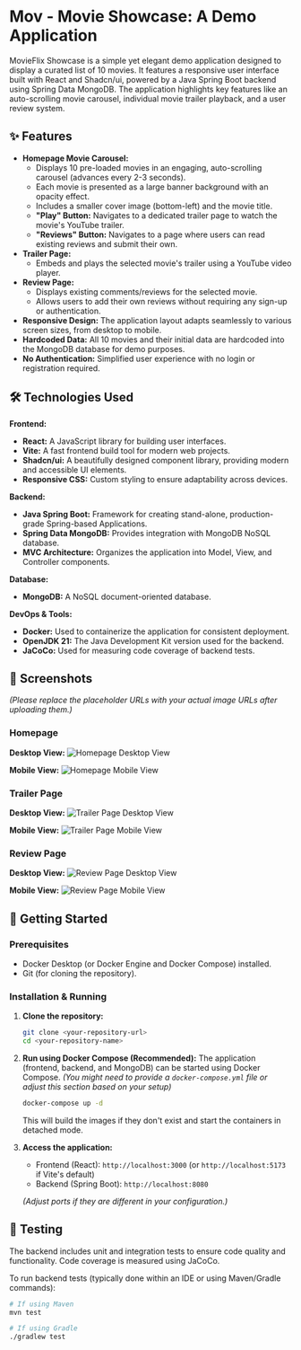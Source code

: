 # Mov - Movie Showcase: A Demo Application

MovieFlix Showcase is a simple yet elegant demo application designed to display a curated list of 10 movies. It features a responsive user interface built with React and Shadcn/ui, powered by a Java Spring Boot backend using Spring Data MongoDB. The application highlights key features like an auto-scrolling movie carousel, individual movie trailer playback, and a user review system.

## ✨ Features

*   **Homepage Movie Carousel:**
    *   Displays 10 pre-loaded movies in an engaging, auto-scrolling carousel (advances every 2-3 seconds).
    *   Each movie is presented as a large banner background with an opacity effect.
    *   Includes a smaller cover image (bottom-left) and the movie title.
    *   **"Play" Button:** Navigates to a dedicated trailer page to watch the movie's YouTube trailer.
    *   **"Reviews" Button:** Navigates to a page where users can read existing reviews and submit their own.
*   **Trailer Page:**
    *   Embeds and plays the selected movie's trailer using a YouTube video player.
*   **Review Page:**
    *   Displays existing comments/reviews for the selected movie.
    *   Allows users to add their own reviews without requiring any sign-up or authentication.
*   **Responsive Design:** The application layout adapts seamlessly to various screen sizes, from desktop to mobile.
*   **Hardcoded Data:** All 10 movies and their initial data are hardcoded into the MongoDB database for demo purposes.
*   **No Authentication:** Simplified user experience with no login or registration required.

## 🛠️ Technologies Used

**Frontend:**
*   **React:** A JavaScript library for building user interfaces.
*   **Vite:** A fast frontend build tool for modern web projects.
*   **Shadcn/ui:** A beautifully designed component library, providing modern and accessible UI elements.
*   **Responsive CSS:** Custom styling to ensure adaptability across devices.

**Backend:**
*   **Java Spring Boot:** Framework for creating stand-alone, production-grade Spring-based Applications.
*   **Spring Data MongoDB:** Provides integration with MongoDB NoSQL database.
*   **MVC Architecture:** Organizes the application into Model, View, and Controller components.

**Database:**
*   **MongoDB:** A NoSQL document-oriented database.

**DevOps & Tools:**
*   **Docker:** Used to containerize the application for consistent deployment.
*   **OpenJDK 21:** The Java Development Kit version used for the backend.
*   **JaCoCo:** Used for measuring code coverage of backend tests.

## 📸 Screenshots

*(Please replace the placeholder URLs with your actual image URLs after uploading them.)*

### Homepage

**Desktop View:**
![Homepage Desktop View](https://i.imgur.com/z0KYbGv.png)

**Mobile View:**
![Homepage Mobile View](https://i.imgur.com/nHfZwmY.png)

### Trailer Page

**Desktop View:**
![Trailer Page Desktop View](https://i.imgur.com/JT4EMR8.png)

**Mobile View:**
![Trailer Page Mobile View](https://i.imgur.com/X09J8Bh.png)

### Review Page

**Desktop View:**
![Review Page Desktop View](https://i.imgur.com/xfzvWOg.png)

**Mobile View:**
![Review Page Mobile View](https://i.imgur.com/tmfVdcc.png)

## 🚀 Getting Started

### Prerequisites

*   Docker Desktop (or Docker Engine and Docker Compose) installed.
*   Git (for cloning the repository).

### Installation & Running

1.  **Clone the repository:**
    ```bash
    git clone <your-repository-url>
    cd <your-repository-name>
    ```

2.  **Run using Docker Compose (Recommended):**
    The application (frontend, backend, and MongoDB) can be started using Docker Compose.
    *(You might need to provide a `docker-compose.yml` file or adjust this section based on your setup)*
    ```bash
    docker-compose up -d
    ```
    This will build the images if they don't exist and start the containers in detached mode.

3.  **Access the application:**
    *   Frontend (React): `http://localhost:3000` (or `http://localhost:5173` if Vite's default)
    *   Backend (Spring Boot): `http://localhost:8080`

    *(Adjust ports if they are different in your configuration.)*

## 🧪 Testing

The backend includes unit and integration tests to ensure code quality and functionality. Code coverage is measured using JaCoCo.

To run backend tests (typically done within an IDE or using Maven/Gradle commands):
```bash
# If using Maven
mvn test

# If using Gradle
./gradlew test
